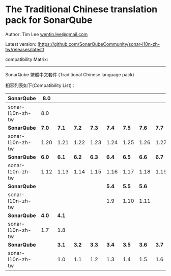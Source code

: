 The Traditional Chinese translation pack for SonarQube
=======

Author: Tim Lee <wentin.lee@gmail.com>

Latest version: (https://github.com/SonarQubeCommunity/sonar-l10n-zh-tw/releases/latest)

compatibility Matrix: 

---

SonarQube 繁體中文套件 (Traditional Chinese language pack)

相容列表如下(Compatibility List)：

**SonarQube** |**8.0**|       |       |       |       |       |       |       |       |       |
--------------|-------|-------|-------|-------|-------|-------|-------|-------|-------|-------|
sonar-l10n-zh-tw |8.0    |       |       |       |       |       |       |       |       |       |
**SonarQube** |**7.0**|**7.1**|**7.2**|**7.3**|**7.4**|**7.5**|**7.6**|**7.7**|**7.8**|**7.9**|
sonar-l10n-zh-tw |1.20   |1.21   |1.22   |1.23   |1.24   |1.25   |1.26   |1.27   |1.28   |1.29   |
**SonarQube** |**6.0**|**6.1**|**6.2**|**6.3**|**6.4**|**6.5**|**6.6**|**6.7**|       |       |
sonar-l10n-zh-tw |1.12   |1.13   |1.14   |1.15   |1.16   |1.17   |1.18   |1.19   |       |       |
**SonarQube** |       |       |       |       |**5.4**|**5.5**|**5.6**|       |       |       |
sonar-l10n-zh-tw |       |       |       |       |1.9    |1.10   |1.11   |       |       |       |
**SonarQube** |**4.0**|**4.1**|       |       |       |       |       |       |       |       |
sonar-l10n-zh-tw |1.7    |1.8    |       |       |       |       |       |       |       |       |
**SonarQube** |       |**3.1**|**3.2**|**3.3**|**3.4**|**3.5**|**3.6**|**3.7**|       |       |
sonar-l10n-zh-tw |       |1.0    |1.1    |1.2    |1.3    |1.4    |1.5    |1.6    |       |       |

